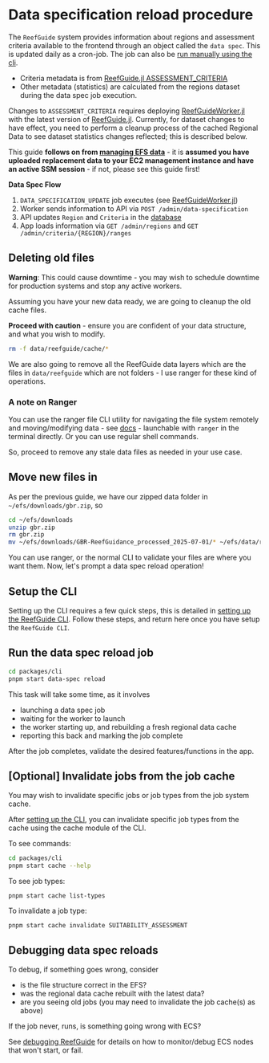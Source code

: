 # Data specification reload procedure

The `ReefGuide` system provides information about regions and assessment criteria available to the frontend through an object called the `data spec`. This is updated daily as a cron-job. The job can also be [run manually using the cli](#run-the-data-spec-reload-job).

* Criteria metadata is from [ReefGuide.jl ASSESSMENT_CRITERIA](https://github.com/open-AIMS/ReefGuide.jl/blob/main/src/utility/regions_criteria_setup.jl)
* Other metadata (statistics) are calculated from the regions dataset during the data spec job execution.

Changes to `ASSESSMENT_CRITERIA` requires deploying [ReefGuideWorker.jl](https://github.com/open-AIMS/ReefGuideWorker.jl) with the latest version of [ReefGuide.jl](https://github.com/open-AIMS/ReefGuide.jl). Currently, for dataset changes to have effect, you need to perform a cleanup process of the cached Regional Data to see dataset statistics changes reflected; this is described below.

This guide **follows on from [managing EFS data](./managing-efs-data.md)** - it is **assumed you have uploaded replacement data to your EC2 management instance and have an active SSM session** - if not, please see this guide first!

**Data Spec Flow**
1. `DATA_SPECIFICATION_UPDATE` job executes (see [ReefGuideWorker.jl](https://github.com/open-AIMS/ReefGuideWorker.jl)) 
2. Worker sends information to API via `POST /admin/data-specification`
3. API updates `Region` and `Criteria` in the [database](../packages/db/prisma/schema.prisma)
4. App loads information via `GET /admin/regions` and `GET /admin/criteria/{REGION}/ranges`

## Deleting old files

**Warning**: This could cause downtime - you may wish to schedule downtime for production systems and stop any active workers.

Assuming you have your new data ready, we are going to cleanup the old cache files.

**Proceed with caution** - ensure you are confident of your data structure, and what you wish to modify.

```bash
rm -f data/reefguide/cache/*
```

We are also going to remove all the ReefGuide data layers which are the files in `data/reefguide` which are not folders - I use ranger for these kind of operations.

### A note on Ranger

You can use the ranger file CLI utility for navigating the file system remotely and moving/modifying data - see [docs](https://github.com/ranger/ranger/wiki/Official-User-Guide) - launchable with `ranger` in the terminal directly. Or you can use regular shell commands.

So, proceed to remove any stale data files as needed in your use case.

## Move new files in

As per the previous guide, we have our zipped data folder in `~/efs/downloads/gbr.zip`, so

```bash
cd ~/efs/downloads
unzip gbr.zip
rm gbr.zip
mv ~/efs/downloads/GBR-ReefGuidance_processed_2025-07-01/* ~/efs/data/reefguide/
```

You can use ranger, or the normal CLI to validate your files are where you want them. Now, let's prompt a data spec reload operation!

## Setup the CLI

Setting up the CLI requires a few quick steps, this is detailed in [setting up the ReefGuide CLI](./setting-up-reefguide-cli.md). Follow these steps, and return here once you have setup the `ReefGuide CLI`.

## Run the data spec reload job

```bash
cd packages/cli
pnpm start data-spec reload
```

This task will take some time, as it involves

- launching a data spec job
- waiting for the worker to launch
- the worker starting up, and rebuilding a fresh regional data cache
- reporting this back and marking the job complete

After the job completes, validate the desired features/functions in the app.

## [Optional] Invalidate jobs from the job cache

You may wish to invalidate specific jobs or job types from the job system cache.

After [setting up the CLI](./setting-up-reefguide-cli.md), you can invalidate specific job types from the cache using the cache module of the CLI.

To see commands:

```bash
cd packages/cli
pnpm start cache --help
```

To see job types:

```
pnpm start cache list-types
```

To invalidate a job type:

```
pnpm start cache invalidate SUITABILITY_ASSESSMENT
```

## Debugging data spec reloads

To debug, if something goes wrong, consider

- is the file structure correct in the EFS?
- was the regional data cache rebuilt with the latest data?
- are you seeing old jobs (you may need to invalidate the job cache(s) as above)

If the job never, runs, is something going wrong with ECS?

See [debugging ReefGuide](./debugging-reefguide#debugging-ecs-services-and-tasks) for details on how to monitor/debug ECS nodes that won't start, or fail.
